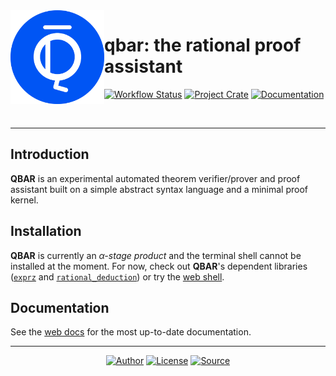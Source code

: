 <a href="https://qbar.io">
  <img align="left" width="150em" src="https://raw.githubusercontent.com/qdeduction/qbar/master/docs/image/logo-with-background-blue.svg">
</a>

# qbar: the rational proof assistant

[![Workflow Status](https://flat.badgen.net/github/checks/qdeduction/qbar?label=workflow)](https://github.com/qdeduction/qbar/actions)
[![Project Crate](https://flat.badgen.net/crates/v/qbar)](https://crates.io/crates/qbar)
[![Documentation](https://flat.badgen.net/badge/docs/latest/blue)](https://docs.rs/qbar)

<br/>

---

## Introduction

**QBAR** is an experimental automated theorem verifier/prover and proof assistant built on a simple abstract syntax language and a minimal proof kernel.

## Installation

**QBAR** is currently an _&alpha;-stage product_ and the terminal shell cannot be installed at the moment. For now, check out **QBAR**'s dependent libraries ([`exprz`](https://github.com/qdeduction/exprz) and [`rational_deduction`](https://github.com/qdeduction/rational_deduction)) or try the [web shell](https://qbar.io/app).

## Documentation

See the [web docs](https://qbar.io/docs) for the most up-to-date documentation.

---

<div align="center">

[![Author](https://img.shields.io/badge/-AUTHOR-blue?style=for-the-badge)](https://github.com/bhgomes)
[![License](https://img.shields.io/badge/-LICENSE-lightgray?style=for-the-badge)](LICENSE)
[![Source](https://img.shields.io/badge/-SOURCE-black?style=for-the-badge)](https://github.com/qdeduction/qbar)

</div>
